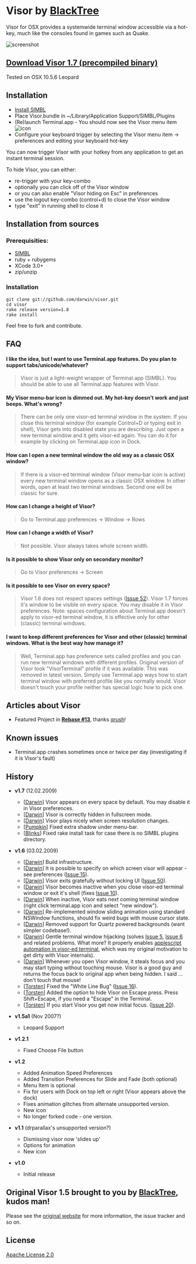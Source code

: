 # Visor by [BlackTree](http://blacktree.com/)

Visor for OSX provides a systemwide terminal window accessible via a hot-key, much like the consoles found in games such as Quake.

![screenshot](http://github.com/darwin/visor/blob/master/support/screenshot.png?raw=true)

## **[Download Visor 1.7 (precompiled binary)](http://dl.getdropbox.com/u/559047/Visor/Visor-1.7-ae75d3.zip)**
Tested on OSX 10.5.6 Leopard

## Installation

  * [Install SIMBL](http://www.culater.net/software/SIMBL/SIMBL.php)
  * Place Visor.bundle in ~/Library/Application Support/SIMBL/Plugins
  * (Re)launch Terminal.app - You should now see the Visor menu item ![icon](http://github.com/darwin/visor/blob/master/src/VisorActive.png?raw=true)
  * Configure your keyboard trigger by selecting the Visor menu item -> preferences and editing your keyboard hot-key

You can now trigger Visor with your hotkey from any application to get an instant terminal session. 

To hide Visor, you can either:

  * re-trigger with your key-combo
  * optionally you can click off of the Visor window
  * or you can also enable "Visor hiding on Esc" in preferences
  * use the logout key-combo (control+d) to close the Visor window
  * type "exit" in running shell to close it

## Installation from sources

### Prerequisities:

  * [SIMBL](http://www.culater.net/software/SIMBL/SIMBL.php)
  * ruby + rubygems
  * XCode 3.0+
  * zip/unzip

### Installation

    git clone git://github.com/darwin/visor.git
    cd visor
    rake release version=1.8
    rake install

Feel free to fork and contribute.

## FAQ

#### I like the idea, but I want to use Terminal.app features. Do you plan to support tabs/unicode/whatever?
> Visor is just a light-weight wrapper of Terminal.app (SIMBL). You should be able to use all Terminal.app features with Visor.

#### My Visor menu-bar icon is dimmed out. My hot-key doesn't work and just beeps. What's wrong?
> There can be only one visor-ed terminal window in the system. If you close this terminal window (for example Control+D or typing exit in shell), Visor gets into disabled state you are describing. Just open a new terminal window and it gets visor-ed again. You can do it for example by clicking on Terminal.app icon in Dock.

#### How can I open a new terminal window the old way as a classic OSX window?
> If there is a visor-ed terminal window (Visor menu-bar icon is active) every new terminal window opens as a classic OSX window. In other words, open at least two terminal windows. Second one will be classic for sure.

#### How can I change a height of Visor?
> Go to Terminal.app preferences -> Window -> Rows

#### How can I change a width of Visor?
> Not possible. Visor always takes whole screen width.

#### Is it possible to show Visor only on secondary monitor?
> Go to Visor preferences -> Screen

#### Is it possible to see Visor on every space?
> Visor 1.6 does not respect spaces settings ([Issue 52](http://code.google.com/p/blacktree-visor/issues/detail?id=52)). Visor 1.7 forces it's window to be visible on every space. You may disable it in Visor preferences. Note: spaces configuration about Terminal.app doesn't apply to visor-ed terminal window, it is effective only for other (classic) terminal windows.

#### I want to keep different preferences for Visor and other (classic) terminal windows. What is the best way how manage it?
> Well, Terminal.app has preference sets called profiles and you can run new terminal windows with different profiles. Original version of Visor took "VisorTerminal" profile if it was available. This was removed in latest version. Simply use Terminal.app ways how to start terminal window with preferred profile like you normally would. Visor doesn't touch your profile neither has special logic how to pick one.

## Articles about Visor

  * Featured Project in **[Rebase #13](http://github.com/blog/346-github-rebase-13)**, thanks [qrush](http://github.com/qrush)!

## Known issues

  * Terminal.app crashes sometimes once or twice per day (investigating if it is Visor's fault)

## History

* **v1.7** (12.02.2009)
  * [[Darwin][darwin]] Visor appears on every space by default. You may disable it in Visor preferences.
  * [[Darwin][darwin]] Visor is correctly hidden in fullscreen mode.
  * [[Darwin][darwin]] Visor plays nicely when screen resolution changes.
  * [[Pumpkin][pumpkin]] Fixed extra shadow under menu-bar.
  * [[Blinks][blinks]] Fixed rake install task for case there is no SIMBL plugins directory.

* **v1.6** (03.02.2009)
  * [[Darwin][darwin]] Build infrastructure.
  * [[Darwin][darwin]] It is possible to specify on which screen visor will appear - see preferences ([Issue 15](http://code.google.com/p/blacktree-visor/issues/detail?id=15)).
  * [[Darwin][darwin]] Visor exits gratefully without locking UI ([Issue 50](http://code.google.com/p/blacktree-visor/issues/detail?id=50)).
  * [[Darwin][darwin]] Visor becomes inactive when you close visor-ed terminal window or exit it's shell (fixes [Issue 10](http://code.google.com/p/blacktree-visor/issues/detail?id=10)).
  * [[Darwin][darwin]] When inactive, Visor eats next coming terminal window (right click terminal.app icon and select "new window").
  * [[Darwin][darwin]] Re-implemented window sliding animation using standard NSWindow functions, should fix weird bugs with mouse cursor state.
  * [[Darwin][darwin]] Removed support for Quartz powered backgrounds (want simpler codebase!).
  * [[Darwin][darwin]] Gentle terminal window hijacking (solves [Issue 5](http://code.google.com/p/blacktree-visor/issues/detail?id=5), [Issue 6](http://code.google.com/p/blacktree-visor/issues/detail?id=6) and related problems. What more? It properly enables [applescript automation in visor-ed terminal](http://onrails.org/articles/2007/11/28/scripting-the-leopard-terminal), which was my original motivation to get dirty with Visor internals).
  * [[Darwin][darwin]] Whenever you open Visor window, it steals focus and you may start typing without touching mouse. Visor is a good guy and returns the focus back to original app when being hidden. I said ... don't touch that mouse!
  * [[Torsten][torsten]] Fixed the "White Line Bug" ([Issue 16](http://code.google.com/p/blacktree-visor/issues/detail?id=16)).
  * [[Torsten][torsten]] Added the option to hide Visor on Escape press. Press Shift+Escape, if you need a "Escape" in the Terminal.
  * [[Torsten][torsten]] If you start Visor you get now initial focus. ([Issue 20](http://code.google.com/p/blacktree-visor/issues/detail?id=20)).

* **v1.5a1** (Nov 2007?)
  * Leopard Support

* **v1.2.1**
  * Fixed Choose File button

* **v1.2**
  * Added Animation Speed Preferences
  * Added Transition Preferences for Slide and Fade (both optional)
  * Menu Item is optional
  * Fix for users with Dock on top left or right (Visor appears above the dock)
  * Fixes animation glitches from alternate unsupported version.
  * New icon
  * No longer forked code - one version.
  
* **v1.1** (drparallax's unsupported version?)
  * Dismissing visor now 'slides up'
  * Options for animation
  * New icon

* **v1.0**
  * Initial release

## Original Visor 1.5 brought to you by [BlackTree](http://blacktree.com), kudos man!

Please see the [original website](http://code.google.com/p/blacktree-visor/) for more information, the issue tracker and so on.

## License

[Apache License 2.0](http://www.apache.org/licenses/LICENSE-2.0)

[darwin]: http://github.com/darwin
[torsten]: http://github.com/torsten
[pumpkin]: http://github.com/pumpkin
[blinks]: http://github.com/blinks
